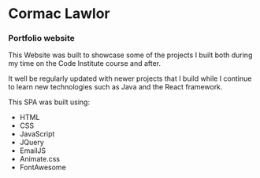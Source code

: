 # Cormac Lawlor

### Portfolio website

This Website was built to showcase some of the projects I built both during my time on the Code Institute course and after.

It well be regularly updated with newer projects that I build while I continue to learn new technologies such as Java and the React framework.

This SPA was built using:
 * HTML
 * CSS
 * JavaScript
 * JQuery
 * EmailJS
 * Animate.css
 * FontAwesome
 